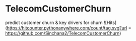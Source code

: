 # TelecomCustomerChurn
predict customer churn &amp; key drivers for churn
![Hits](https://hitcounter.pythonanywhere.com/count/tag.svg?url = https://github.com/Sinchana2/TelecomCustomerChurn)
